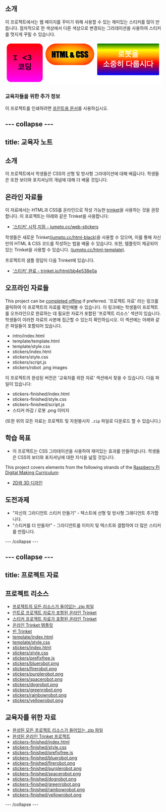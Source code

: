 ## 소개

이 프로젝트에서는 웹 페이지를 꾸미기 위해 사용할 수 있는 재미있는 스티커를 많이 만듭니다. 점차적으로 한 색상에서 다른 색상으로 변경되는 그라데이션을 사용하여 스티커를 멋지게 꾸밀 수 있습니다.

![스크린샷](images/stickers-finished.png)

### 교육자들을 위한 추가 정보

이 프로젝트를 인쇄하려면 [프린트용 문서](https://projects.raspberrypi.org/en/projects/stickers/print)를 사용하십시오.

## \--- collapse \---

## title: 교육자 노트

## 소개

이 프로젝트에서 학생들은 CSS의 선형 및 방사형 그라데이션에 대해 배웁니다. 학생들은 또한 보더와 포지셔닝의 개념에 대해 더 배울 것입니다.

## 온라인 자료들

이 자료에서는 HTML과 CSS를 온라인으로 작성 가능한 [trinket](https://trinket.io/)을 사용하는 것을 권장합니다. 이 프로젝트는 아래와 같은 Trinket을 사용합니다:

* ['스티커' 시작 지점 - jumpto.cc/web-stickers](http://jumpto.cc/web-stickers)

학생들은 새로운 Trinket[(jumpto.cc/html-black)](http://jumpto.cc/html-blank)을 사용할 수 있으며, 이를 통해 자신만의 HTML & CSS 코드를 작성하는 법을 배울 수 있습니다. 또한, 템플릿이 제공되어 있는 Trinket을 사용할 수 있습니다. [(jumpto.cc/html-template)](http://jumpto.cc/html-template).

프로젝트의 샘플 정답이 다음 Trinket에 있습니다.

* ['스티커' 완료 - trinket.io/html/bb4e538e0a](https://trinket.io/html/bb4e538e0a)

## 오프라인 자료들

This project can be [completed offline](https://rpf.io/html-offline) if preferred. '프로젝트 자료' 라는 링크를 클릭하여 이 프로젝트의 자료를 확인해볼 수 있습니다. 이 링크에는 학생들이 프로젝트를 오프라인으로 완료하는 데 필요한 자료가 포함된 '프로젝트 리소스' 섹션이 있습니다. 학생들이 이러한 자료의 사본에 접근할 수 있는지 확인하십시오. 이 섹션에는 아래와 같은 파일들이 포함되어 있습니다.

* intro/index.html
* template/template.html
* template/style.css
* stickers/index.html
* stickers/style.css
* stickers/script.js
* stickers/robot .png images

이 프로젝트의 완성된 버전은 '교육자를 위한 자료' 섹션에서 찾을 수 있습니다. 다음 파일이 있습니다:

* stickers-finished/index.html
* stickers-finished/style.css
* stickers-finished/script.js
* 스티커 마감 / 로봇 .png 이미지

(또한 위의 모든 자료는 프로젝트 및 자원봉사자 `.zip` 파일로 다운로드 할 수 있습니다.)

## 학습 목표

* 이 프로젝트는 CSS 그라데이션을 사용하여 재미있는 효과를 만들어냅니다. 학생들은 CSS의 보더와 포지셔닝에 대한 지식을 넓힐 것입니다. 

This project covers elements from the following strands of the [Raspberry Pi Digital Making Curriculum](https://rpf.io/curriculum):

* [2D와 3D 디자인](https://www.raspberrypi.org/curriculum/design/creator)

## 도전과제

* "자신의 그라디언트 스티커 만들기" - 텍스트에 선형 및 방사형 그래디언트 추가합니다.
* "스티커를 더 만들자!" - 그라디언트를 이미지 및 텍스트와 결합하여 더 많은 스티커를 만듭니다.

\--- /collapse \---

## \--- collapse \---

## title: 프로젝트 자료

## 프로젝트 리소스

* [프로젝트의 모든 리소스가 들어있는 .zip 파일](https://rpf.io/p/en/stickers-go)
* [인트로 프로젝트 자료가 포함된 온라인 Trinket](http://jumpto.cc/web-intro)
* [스티커 프로젝트 자료가 포함된 온라인 Trinket](http://jumpto.cc/web-stickers)
* [온라인 Trinket 템플릿](http://jumpto.cc/trinket-template)
* [빈 Trinket](http://jumpto.cc/trinket-blank)
* [template/index.html](resources/template-index.html)
* [template/style.css](resources/template-style.css)
* [stickers/index.html](resources/stickers-index.html)
* [stickers/style.css](resources/stickers-style.css)
* [stickers/prefixfree.js](resources/stickers-prefixfree.js)
* [stickers/bluerobot.png](resources/stickers-bluerobot.png)
* [stickers/firerobot.png](resources/stickers-firerobot.png)
* [stickers/purplerobot.png](resources/stickers-purplerobot.png)
* [stickers/spacerobot.png](resources/stickers-spacerobot.png)
* [stickers/dogrobot.png](resources/stickers-dogrobot.png)
* [stickers/greenrobot.png](resources/stickers-greenrobot.png)
* [stickers/rainbowrobot.png](resources/stickers-rainbowrobot.png)
* [stickers/yellowrobot.png](resources/stickers-yellowrobot.png)

## 교육자를 위한 자료

* [완성된 모든 프로젝트 리소스가 들어있는 .zip 파일](https://rpf.io/p/en/stickers-go)
* [완성된 온라인 Trinket 프로젝트](https://trinket.io/html/bb4e538e0a)
* [stickers-finished/index.html](resources/stickers-finished-index.html)
* [stickers-finished/style.css](resources/stickers-finished-style.css)
* [stickers-finished/prefixfree.js](resources/stickers-finished-prefixfree.js)
* [stickers-finished/bluerobot.png](resources/stickers-finished-bluerobot.png)
* [stickers-finished/firerobot.png](resources/stickers-finished-firerobot.png)
* [stickers-finished/purplerobot.png](resources/stickers-finished-purplerobot.png)
* [stickers-finished/spacerobot.png](resources/stickers-finished-spacerobot.png)
* [stickers-finished/dogrobot.png](resources/stickers-finished-dogrobot.png)
* [stickers-finished/greenrobot.png](resources/stickers-finished-greenrobot.png)
* [stickers-finished/rainbowrobot.png](resources/stickers-finished-rainbowrobot.png)
* [stickers-finished/yellowrobot.png](resources/stickers-finished-yellowrobot.png)

\--- /collapse \---